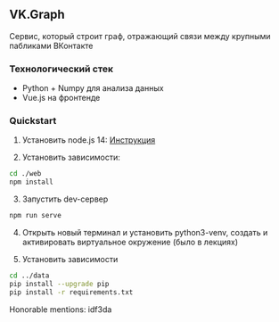 ## VK.Graph

Сервис, который строит граф, отражающий связи между крупными пабликами ВКонтакте

### Технологический стек
- Python + Numpy для анализа данных
- Vue.js на фронтенде

### Quickstart
1. Установить node.js 14: [Инструкция](https://github.com/nodesource/distributions/blob/master/README.md#debinstall)

2. Установить зависимости:
  ```bash
  cd ./web
  npm install
  ```
3. Запустить dev-сервер
  ```bash
  npm run serve
  ```

4. Открыть новый терминал и установить python3-venv, создать и активировать виртуальное окружение (было в лекциях)
   
5. Установить зависимости
  ```bash
  cd ../data
  pip install --upgrade pip
  pip install -r requirements.txt
  ```
Honorable mentions:
idf3da
